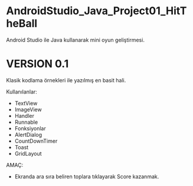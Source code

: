 # AndroidStudio_Java_Project01_HitTheBall
 Android Studio ile Java kullanarak mini oyun geliştirmesi.


# VERSION 0.1

Klasik kodlama örnekleri ile yazılmış en basit hali.

Kullanılanlar:
- TextView
- ImageView
- Handler
- Runnable
- Fonksiyonlar
- AlertDialog
- CountDownTimer
- Toast
- GridLayout

AMAÇ:
- Ekranda ara sıra beliren toplara tıklayarak Score kazanmak.
